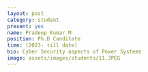```yaml
---
layout: post
category: student
present: yes
name: Pradeep Kumar M
position: Ph.D Canditate
time: (2023- till date)
bio: Cyber Security aspects of Power Systems
image: assets/images/students/11.JPEG
---
```

